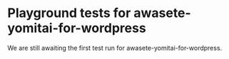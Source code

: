# Playground tests for awasete-yomitai-for-wordpress
We are still awaiting the first test run for awasete-yomitai-for-wordpress.
